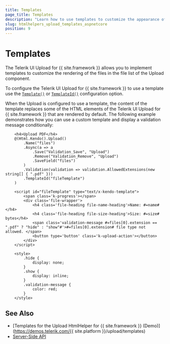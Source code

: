 ```yaml
---
title: Templates
page_title: Templates
description: "Learn how to use templates to customize the appearance of the Telerik UI Upload component for {{ site.framework }}."
slug: htmlhelpers_upload_templates_aspnetcore
position: 9
---
```


# Templates

The Telerik UI Upload for {{ site.framework }} allows you to implement templates to customize the rendering of the files in the file list of the Upload component.

To configure the Telerik UI Upload for {{ site.framework }} to use a template use the [`Template()`](/api/Kendo.Mvc.UI.Fluent/UploadBuilder#templatesystemstring) or  [`TemplateId()`](/api/Kendo.Mvc.UI.Fluent/UploadBuilder#templateidsystemstring) configuration option.

When the Upload is configured to use a template, the content of the template replaces some of the HTML elements of the Telerik UI Upload for {{ site.framework }} that are rendered by default. The following example demonstrates how you can use a custom template and display a validation message conditionally:

```HtmlHelper
    <h4>Upload PDF</h4>
    @(Html.Kendo().Upload()
        .Name("files")
        .Async(a => a
            .Save("Validation_Save", "Upload")
            .Remove("Validation_Remove", "Upload")
            .SaveField("files")
        )
        .Validation(validation => validation.AllowedExtensions(new string[] { ".pdf" }))
        .TemplateId("fileTemplate")
    )

    <script id="fileTemplate" type="text/x-kendo-template">
        <span class='k-progress'></span>
        <div class='file-wrapper'>
            <h4 class='file-heading file-name-heading'>Name: #=name#</h4>
            <h4 class='file-heading file-size-heading'>Size: #=size# bytes</h4>
            <span class='validation-message #=files[0].extension == ".pdf" ? "hide" : "show"#'>#=files[0].extension# file type not allowed. </span>
            <button type='button' class='k-upload-action'></button>
        </div>
    </script>

    <style>
        .hide {
            display: none;
        }
        .show {
            display: inline;
        }
        .validation-message {
            color: red;
        }
    </style>
```

## See Also
* [Templates for the Upload HtmlHelper for {{ site.framework }} (Demo)](https://demos.telerik.com/{{ site.platform }}/upload/templates)
* [Server-Side API](/api/upload)
